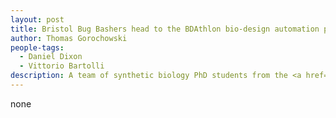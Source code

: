 ```yaml
---
layout: post
title: Bristol Bug Bashers head to the BDAthlon bio-design automation programming contest
author: Thomas Gorochowski
people-tags: 
  - Daniel Dixon
  - Vittorio Bartolli
description: A team of synthetic biology PhD students from the <a href="http://www.synbio-cdt.ac.uk">SynBioCDT</a> have been awarded funding to head to the <a href="http://www.iwbdaconf.org/2016/#bdathlon">BDAthlon</a> programming contest taking place in Newcastle this August. The interdisciplinary "Bristol Bug Bashers" team consists of Daniel Dixon a biologist focused on analog computation in living cells, Vittorio Bartoli a chemical engineer implementing negative feedback controllers for use in metabolic engineering, and Jack Steventon a protein designer that uses molecular dynamic simulations to facilitate rational design. Both Daniel and Vittorio are performing short-projects in the lab this summer and we wish them all the best for the competition.
---
```

none